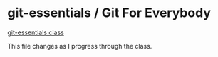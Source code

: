 # git-essentials / Git For Everybody


[git-essentials class](https://www.udemy.com/course/git-and-github-tutorial/learn/lecture/18080387#overview)

This file changes as I progress through the class.